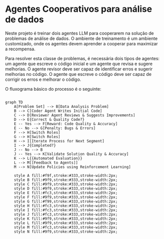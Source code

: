 # Agentes Cooperativos para análise de dados
Neste projeto é treinar dois agentes LLM para cooperarem na solução de problemas de análise de dados. O ambiente de treinamento é um ambiente customizado, onde os agentes devem aprender a cooperar para maximizar a recompensa.

Para resolver esta classe de problemas, é necessária dois tipos de agentes: um agente que escreve o código inicial e um agente que revisa e sugere melhorias. O agente revisor deve ser capaz de identificar erros e sugerir melhorias no código. O agente que escreve o código deve ser capaz de corrigir os erros e melhorar o código.

O fluxograma básico do processo é o seguinte:

```mermaid

graph TD
    A[Problem Set] --> B[Data Analysis Problem]
    B --> C[Coder Agent Writes Initial Code]
    C --> D[Reviewer Agent Reviews & Suggests Improvements]
    D --> E{Correct & Quality Code?}
    E -- Yes --> F[Reward: Code Quality & Accuracy]
    E -- No --> G[Penalty: Bugs & Errors]
    F --> H[Switch Roles]
    G --> H[Switch Roles]
    H --> I[Iterate Process for Next Segment]
    I --> J{Completed?}
    J -- No --> B
    J -- Yes --> K[Validate Solution Quality & Accuracy]
    K --> L{{Automated Evaluation}}
    L --> M[[Feedback to Agents]]
    M --> N[Update Policies using Reinforcement Learning]

    style A fill:#f9f,stroke:#333,stroke-width:2px;
    style B fill:#9f9,stroke:#333,stroke-width:2px;
    style C fill:#9f9,stroke:#333,stroke-width:2px;
    style D fill:#9f9,stroke:#333,stroke-width:2px;
    style E fill:#fc3,stroke:#333,stroke-width:2px;
    style F fill:#9f9,stroke:#333,stroke-width:2px;
    style G fill:#f99,stroke:#333,stroke-width:2px;
    style H fill:#fc3,stroke:#333,stroke-width:2px;
    style I fill:#fc3,stroke:#333,stroke-width:2px;
    style J fill:#fc3,stroke:#333,stroke-width:2px;
    style K fill:#9f9,stroke:#333,stroke-width:2px;
    style L fill:#9f9,stroke:#333,stroke-width:2px;
    style M fill:#fc3,stroke:#333,stroke-width:2px;
    style N fill:#9f9,stroke:#333,stroke-width:2px;
```
